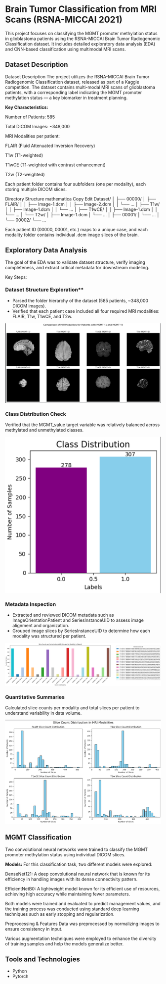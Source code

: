 # Brain Tumor Classification from MRI Scans (RSNA-MICCAI 2021)
This project focuses on classifying the MGMT promoter methylation status in glioblastoma patients using the RSNA-MICCAI Brain Tumor Radiogenomic Classification dataset. It includes detailed exploratory data analysis (EDA) and CNN-based classification using multimodal MRI scans.

## Dataset Description
Dataset Description
The project utilizes the RSNA-MICCAI Brain Tumor Radiogenomic Classification dataset, released as part of a Kaggle competition. The dataset contains multi-modal MRI scans of glioblastoma patients, with a corresponding label indicating the MGMT promoter methylation status — a key biomarker in treatment planning.

**Key Characteristics:**

Number of Patients: 585

Total DICOM Images: ~348,000

MRI Modalities per patient:

FLAIR (Fluid Attenuated Inversion Recovery)

T1w (T1-weighted)

T1wCE (T1-weighted with contrast enhancement)

T2w (T2-weighted)

Each patient folder contains four subfolders (one per modality), each storing multiple DICOM slices.

Directory Structure
mathematica
Copy
Edit
Dataset/
│
├── 00000/
│   ├── FLAIR/
│   │   ├── Image-1.dcm
│   │   ├── Image-2.dcm
│   │   └── ...
│   ├── T1w/
│   │   ├── Image-1.dcm
│   │   └── ...
│   ├── T1wCE/
│   │   ├── Image-1.dcm
│   │   └── ...
│   └── T2w/
│       ├── Image-1.dcm
│       └── ...
│
├── 00001/
│   └── ...
│
└── 00002/
    └── ...

Each patient ID (00000, 00001, etc.) maps to a unique case, and each modality folder contains individual .dcm image slices of the brain.

## Exploratory Data Analysis

The goal of the EDA was to validate dataset structure, verify imaging completeness, and extract critical metadata for downstream modeling.

Key Steps:

### Dataset Structure Exploration**

- Parsed the folder hierarchy of the dataset (585 patients, ~348,000 DICOM images).
- Verified that each patient case included all four required MRI modalities: FLAIR, T1w, T1wCE, and T2w.

![Class Distribution of MGMT](/Visualizations/Slices_from_MRI_modalities_for_each_MGMT_label.png)

### Class Distribution Check

Verified that the MGMT_value target variable was relatively balanced across methylated and unmethylated classes.

![Class Distribution of MGMT](/Visualizations/MGMT_Class_Distribution.png)


### Metadata Inspection

- Extracted and reviewed DICOM metadata such as ImageOrientationPatient and SeriesInstanceUID to assess image alignment and organization.
- Grouped image slices by SeriesInstanceUID to determine how each modality was structured per patient.

![Image Slice Count Per SeriesInstanceUID](/Visualizations/Slice_Count_Per_SeriesID.png)

### Quantitative Summaries

Calculated slice counts per modality and total slices per patient to understand variability in data volume.

![Image Slice Count Per Modality](/Visualizations/Slice_Distribution_Per_Modality.png)


## MGMT Classification

Two convolutional neural networks were trained to classify the MGMT promoter methylation status using individual DICOM slices.

**Models:**
For this classification task, two different models were explored:

DenseNet121: A deep convolutional neural network that is known for its efficiency in handling images with its dense connectivity pattern.

EfficientNetB0: A lightweight model known for its efficient use of resources, achieving high accuracy while maintaining fewer parameters.

Both models were trained and evaluated to predict management values, and the training process was conducted using standard deep learning techniques such as early stopping and regularization.

Preprocessing & Features
Data was preprocessed by normalizing images to ensure consistency in input.

Various augmentation techniques were employed to enhance the diversity of training samples and help the models generalize better.

## Tools and Technologies
- Python
- Pytorch